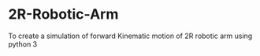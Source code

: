 # 2R-Robotic-Arm
To create a simulation of forward Kinematic motion of 2R robotic arm using python 3 
